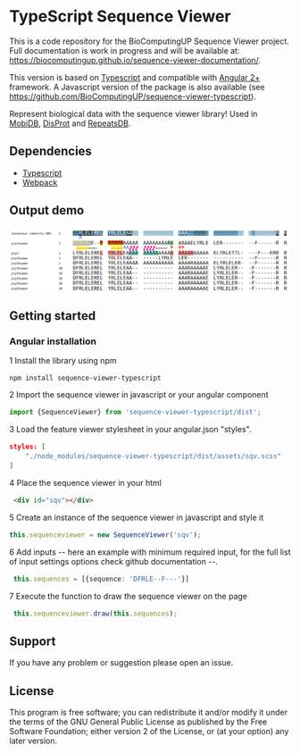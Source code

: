 # TypeScript Sequence Viewer

This is a code repository for the BioComputingUP Sequence Viewer project.
Full documentation is work in progress and will be available at: https://biocomputingup.github.io/sequence-viewer-documentation/.

This version is based on [Typescript](https://www.typescriptlang.org/) and compatible with [Angular 2+](https://angular.io/) framework.
A Javascript version of the package is also available (see https://github.com/BioComputingUP/sequence-viewer-typescript).

Represent biological data with the sequence viewer library! Used in [MobiDB](http://mobidb.bio.unipd.it/),
[DisProt](http://www.disprot.org/) and [RepeatsDB](http://repeatsdb.bio.unipd.it/).

## Dependencies

* [Typescript](https://www.typescriptlang.org/)
* [Webpack](https://www.https://webpack.js.org/)


## Output demo

![Sequence Viewer](https://github.com/mb925/sequence-viewer-typescript/blob/master/src/assets/sqvDemo.png?raw=true)

## Getting started

### Angular installation

1 Install the library using npm
```
npm install sequence-viewer-typescript
```

2 Import the sequence viewer in javascript or your angular component
```typescript
import {SequenceViewer} from 'sequence-viewer-typescript/dist';
```

3 Load the feature viewer stylesheet in your angular.json "styles".
```json
styles: [
    "./node_modules/sequence-viewer-typescript/dist/assets/sqv.scss"
]
```

4 Place the sequence viewer in your html
```html
 <div id="sqv"></div>
```

5 Create an instance of the sequence viewer in javascript and style it
```typescript
this.sequenceviewer = new SequenceViewer('sqv');
```

6 Add inputs -- here an example with minimum required input, for the full list of input settings options check github documentation --.
```typescript
 this.sequences = [{sequence: 'DFRLE--F---'}]
```
7 Execute the function to draw the sequence viewer on the page
```typescript
 this.sequenceviewer.draw(this.sequences);
```

## Support

If you have any problem or suggestion please open an issue.

## License

This program is free software; you can redistribute it and/or modify it under the terms of the GNU General Public
License as published by the Free Software Foundation; either version 2 of the License, or (at your option) any later
version.
